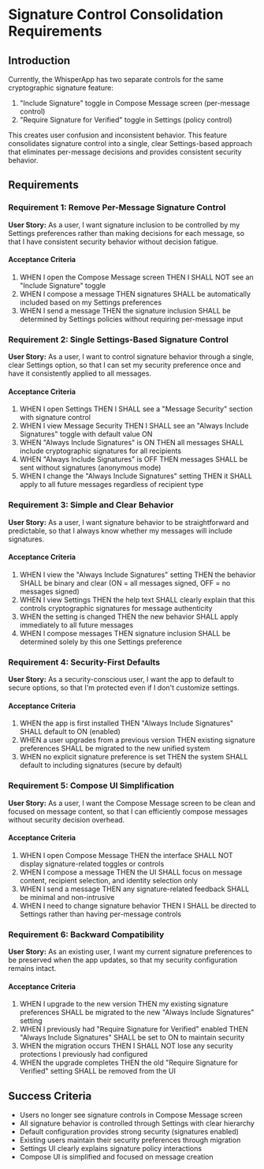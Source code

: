 # Signature Control Consolidation Requirements

## Introduction

Currently, the WhisperApp has two separate controls for the same cryptographic signature feature:
1. "Include Signature" toggle in Compose Message screen (per-message control)
2. "Require Signature for Verified" toggle in Settings (policy control)

This creates user confusion and inconsistent behavior. This feature consolidates signature control into a single, clear Settings-based approach that eliminates per-message decisions and provides consistent security behavior.

## Requirements

### Requirement 1: Remove Per-Message Signature Control

**User Story:** As a user, I want signature inclusion to be controlled by my Settings preferences rather than making decisions for each message, so that I have consistent security behavior without decision fatigue.

#### Acceptance Criteria

1. WHEN I open the Compose Message screen THEN I SHALL NOT see an "Include Signature" toggle
2. WHEN I compose a message THEN signatures SHALL be automatically included based on my Settings preferences
3. WHEN I send a message THEN the signature inclusion SHALL be determined by Settings policies without requiring per-message input

### Requirement 2: Single Settings-Based Signature Control

**User Story:** As a user, I want to control signature behavior through a single, clear Settings option, so that I can set my security preference once and have it consistently applied to all messages.

#### Acceptance Criteria

1. WHEN I open Settings THEN I SHALL see a "Message Security" section with signature control
2. WHEN I view Message Security THEN I SHALL see an "Always Include Signatures" toggle with default value ON
3. WHEN "Always Include Signatures" is ON THEN all messages SHALL include cryptographic signatures for all recipients
4. WHEN "Always Include Signatures" is OFF THEN messages SHALL be sent without signatures (anonymous mode)
5. WHEN I change the "Always Include Signatures" setting THEN it SHALL apply to all future messages regardless of recipient type

### Requirement 3: Simple and Clear Behavior

**User Story:** As a user, I want signature behavior to be straightforward and predictable, so that I always know whether my messages will include signatures.

#### Acceptance Criteria

1. WHEN I view the "Always Include Signatures" setting THEN the behavior SHALL be binary and clear (ON = all messages signed, OFF = no messages signed)
2. WHEN I view Settings THEN the help text SHALL clearly explain that this controls cryptographic signatures for message authenticity
3. WHEN the setting is changed THEN the new behavior SHALL apply immediately to all future messages
4. WHEN I compose messages THEN signature inclusion SHALL be determined solely by this one Settings preference

### Requirement 4: Security-First Defaults

**User Story:** As a security-conscious user, I want the app to default to secure options, so that I'm protected even if I don't customize settings.

#### Acceptance Criteria

1. WHEN the app is first installed THEN "Always Include Signatures" SHALL default to ON (enabled)
2. WHEN a user upgrades from a previous version THEN existing signature preferences SHALL be migrated to the new unified system
3. WHEN no explicit signature preference is set THEN the system SHALL default to including signatures (secure by default)

### Requirement 5: Compose UI Simplification

**User Story:** As a user, I want the Compose Message screen to be clean and focused on message content, so that I can efficiently compose messages without security decision overhead.

#### Acceptance Criteria

1. WHEN I open Compose Message THEN the interface SHALL NOT display signature-related toggles or controls
2. WHEN I compose a message THEN the UI SHALL focus on message content, recipient selection, and identity selection only
3. WHEN I send a message THEN any signature-related feedback SHALL be minimal and non-intrusive
4. WHEN I need to change signature behavior THEN I SHALL be directed to Settings rather than having per-message controls

### Requirement 6: Backward Compatibility

**User Story:** As an existing user, I want my current signature preferences to be preserved when the app updates, so that my security configuration remains intact.

#### Acceptance Criteria

1. WHEN I upgrade to the new version THEN my existing signature preferences SHALL be migrated to the new "Always Include Signatures" setting
2. WHEN I previously had "Require Signature for Verified" enabled THEN "Always Include Signatures" SHALL be set to ON to maintain security
3. WHEN the migration occurs THEN I SHALL NOT lose any security protections I previously had configured
4. WHEN the upgrade completes THEN the old "Require Signature for Verified" setting SHALL be removed from the UI

## Success Criteria

- Users no longer see signature controls in Compose Message screen
- All signature behavior is controlled through Settings with clear hierarchy
- Default configuration provides strong security (signatures enabled)
- Existing users maintain their security preferences through migration
- Settings UI clearly explains signature policy interactions
- Compose UI is simplified and focused on message creation
